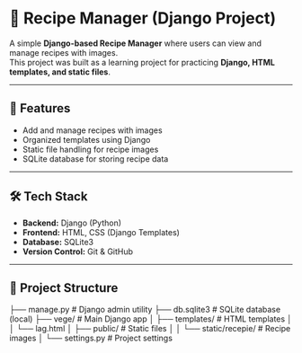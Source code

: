 # 🍲 Recipe Manager (Django Project)

A simple **Django-based Recipe Manager** where users can view and manage recipes with images.  
This project was built as a learning project for practicing **Django, HTML templates, and static files**.

---

## 🚀 Features
- Add and manage recipes with images
- Organized templates using Django
- Static file handling for recipe images
- SQLite database for storing recipe data

---

## 🛠️ Tech Stack
- **Backend:** Django (Python)
- **Frontend:** HTML, CSS (Django Templates)
- **Database:** SQLite3
- **Version Control:** Git & GitHub

---

## 📂 Project Structure
├── manage.py # Django admin utility
├── db.sqlite3 # SQLite database (local)
├── vege/ # Main Django app
│ ├── templates/ # HTML templates
│ │ └── lag.html
│ ├── public/ # Static files
│ │ └── static/recepie/ # Recipe images
│ └── settings.py # Project settings

